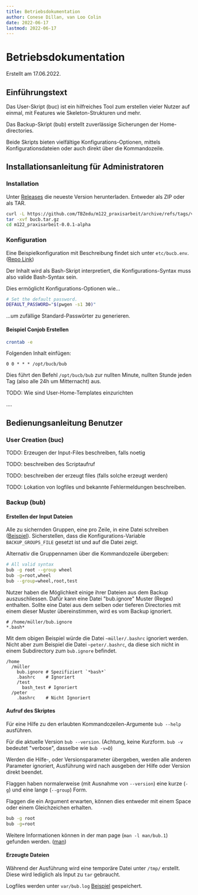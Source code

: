 ```yaml
---
title: Betriebsdokumentation
author: Conese Dillan, van Loo Colin
date: 2022-06-17
lastmod: 2022-06-17
---
```


# Betriebsdokumentation

Erstellt am 17.06.2022.

## Einführungstext 

Das User-Skript (buc) ist ein hilfreiches Tool zum erstellen vieler Nutzer auf
einmal, mit Features wie Skeleton-Strukturen und mehr.

Das Backup-Skript (bub) erstellt zuverlässige Sicherungen der Home-directories.

Beide Skripts bieten vielfältige Konfigurations-Optionen, mittels
Konfigurationsdateien oder auch direkt über die Kommandozeile.

## Installationsanleitung für Administratoren

### Installation

Unter [Releases](https://github.com/TBZedu/m122_praxisarbeit/releases) die
neueste Version herunterladen. Entweder als ZIP oder als TAR.

```sh
curl -L https://github.com/TBZedu/m122_praxisarbeit/archive/refs/tags/v0.0.1-alpha.tar.gz > bucb.tar.gz
tar -xvf bucb.tar.gz
cd m122_praxisarbeit-0.0.1-alpha
```

### Konfiguration

Eine Beispielkonfiguration mit Beschreibung findet sich unter `etc/bucb.env`.
([Repo Link](../etc/bucb.env))

Der Inhalt wird als Bash-Skript interpretiert, die Konfigurations-Syntax muss
also valide Bash-Syntax sein.

Dies ermöglicht Konfigurations-Optionen wie...

```bash
# Set the default password.
DEFAULT_PASSWORD="$(pwgen -s1 30)"
```

...um zufällige Standard-Passwörter zu generieren.

#### Beispiel Conjob Erstellen

```sh
crontab -e
```

Folgenden Inhalt einfügen:

```
0 0 * * * /opt/bucb/bub
```

Dies führt den Befehl `/opt/bucb/bub` zur nullten Minute, nullten Stunde jeden
Tag (also alle 24h um Mitternacht) aus.

TODO: Wie sind User-Home-Templates einzurichten

....

## Bedienungsanleitung Benutzer

### User Creation (buc)

TODO: Erzeugen der Input-Files beschreiben, falls noetig

TODO: beschreiben des Scriptaufruf

TODO: beschreiben der erzeugt files (falls solche erzeugt werden)

TODO: Lokation von logfiles und bekannte Fehlermeldungen beschreiben.

### Backup (bub)

#### Erstellen der Input Dateien

Alle zu sichernden Gruppen, eine pro Zeile, in eine Datei schreiben
([Beispiel](../etc/bub.conf)). Sicherstellen, dass die Konfigurations-Variable
`BACKUP_GROUPS_FILE` gesetzt ist und auf die Datei zeigt.

Alternativ die Gruppennamen über die Kommandozeile übergeben:

```sh
# All valid syntax
bub -g root --group wheel
bub -g=root,wheel
bub --group=wheel,root,test
```

Nutzer haben die Möglichkeit einige ihrer Dateien aus dem Backup
auszuschliessen. Dafür kann eine Datei "bub.ignore" Muster (Regex) enthalten.
Sollte eine Datei aus dem selben oder tieferen Directories mit einem dieser
Muster übereinstimmen, wird es vom Backup ignoriert.

```
# /home/müller/bub.ignore
*.bash*
```

Mit dem obigen Beispiel würde die Datei `~müller/.bashrc` ignoriert werden.
Nicht aber zum Beispiel die Datei `~peter/.bashrc`, da diese sich nicht in
einem Subdirectory zum `bub.ignore` befindet.

```
/home
  /müller
    bub.ignore # Spezifiziert `*bash*`
    .bashrc    # Ignoriert
    /test
      bash_test # Ignoriert
  /peter
    .bashrc    # Nicht Ignoriert
```

#### Aufruf des Skriptes

Für eine Hilfe zu den erlaubten Kommandozeilen-Argumente `bub --help` ausführen.

Für die aktuelle Version `bub --version`. (Achtung, keine Kurzform. `bub -v`
bedeutet "verbose", dasselbe wie `bub -v=D`)

Werden die Hilfe-, oder Versionsparameter übergeben, werden alle anderen
Parameter ignoriert, Ausführung wird nach ausgeben der Hilfe oder Version
direkt beendet.

Flaggen haben normalerweise (mit Ausnahme von `--version`) eine kurze (`-g`)
und eine lange (`--group`) Form.

Flaggen die ein Argument erwarten, können dies entweder mit einem Space oder
einem Gleichzeichen erhalten.

```sh
bub -g root
bub -g=root
```

Weitere Informationen können in der man page (`man -l man/bub.1`) gefunden
werden. ([man](../man/))

#### Erzeugte Dateien

Während der Ausführung wird eine temporäre Datei unter `/tmp/` erstellt. Diese
wird lediglich als Input zu `tar` gebraucht.

Logfiles werden unter `var/bub.log` [Beispiel](../var/bub.log) gespeichert.
